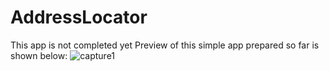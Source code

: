 # AddressLocator
This app is not completed yet
Preview of this simple app prepared so far is shown below:
![capture1](https://user-images.githubusercontent.com/43849911/66328165-bc25f780-e949-11e9-98c5-f60ba960ad68.jpg)
